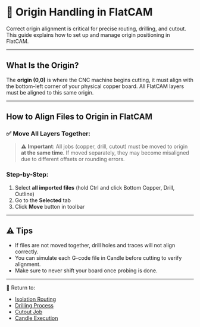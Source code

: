 # 📍 Origin Handling in FlatCAM

Correct origin alignment is critical for precise routing, drilling, and cutout. This guide explains how to set up and manage origin positioning in FlatCAM.

---

## What Is the Origin?
The **origin (0,0)** is where the CNC machine begins cutting, it must align with the bottom-left corner of your physical copper board. All FlatCAM layers must be aligned to this same origin.

---

## How to Align Files to Origin in FlatCAM

### ✅ Move All Layers Together:
> ⚠️ **Important**: All jobs (copper, drill, cutout) must be moved to origin **at the same time**. If moved separately, they may become misaligned due to different offsets or rounding errors.

### Step-by-Step:
1. Select **all imported files** (hold Ctrl and click Bottom Copper, Drill, Outline)
2. Go to the **Selected** tab
3. Click **Move** button in toolbar

---

## ⚠️ Tips
- If files are not moved together, drill holes and traces will not align correctly.
- You can simulate each G-code file in Candle before cutting to verify alignment.
- Make sure to never shift your board once probing is done.

---

📎 Return to:
- [Isolation Routing](./isolation_routing.md)
- [Drilling Process](./drilling.md)
- [Cutout Job](./cutout.md)
- [Candle Execution](./candle.md)
